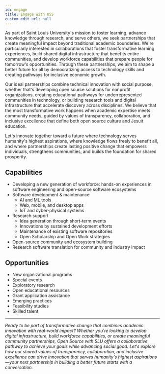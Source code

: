 ```yaml
---
id: engage
title: Engage with OSS
custom_edit_url: null
---
```


As part of Saint Louis University's mission to foster learning, advance knowledge through research, and serve others, we seek partnerships that create meaningful impact beyond traditional academic boundaries. We're particularly interested in collaborations that foster transformative learning experiences, build shared digital infrastructure that benefits entire communities, and develop workforce capabilities that prepare people for tomorrow's opportunities. Through these partnerships, we aim to shape a better future for all by democratizing access to technology skills and creating pathways for inclusive economic growth.

Our ideal partnerships combine technical innovation with social purpose, whether that's developing open source solutions for nonprofit organizations, creating educational pathways for underrepresented communities in technology, or building research tools and digital infrastructure that accelerate discovery across disciplines. We believe that the most transformative work happens when academic expertise meets community needs, guided by values of transparency, collaboration, and inclusive excellence that define both open source culture and Jesuit education.

Let's innovate together toward a future where technology serves humanity's highest aspirations, where knowledge flows freely to benefit all, and where partnerships create lasting positive change that empowers individuals, strengthens communities, and builds the foundation for shared prosperity.

## Capabilities

+ Developing a new generation of workforce: hands-on experiences in software engineering and open-source software ecosystems
+ Software development & maintenance
  + AI and ML tools
  + Web, mobile, and desktop apps
  + IoT and cyber-physical systems
+ Research support
  + Idea generation through short-term events
  + Innovations by sustained development efforts
  + Maintenance of existing software repositories
  + Open Scholarship and Open Work strategies
+ Open-source community and ecosystem building
+ Research software translation for community and industry impact

## Opportunities

+ New organizational programs
+ Special events
+ Exploratory research
+ Open educational resources
+ Grant application assistance
+ Emerging practices
+ Feasibility studies
+ Skilled talent

---
*Ready to be part of transformative change that combines academic innovation with real-world impact? Whether you're looking to develop digital infrastructure, build workforce capabilities, or create meaningful community partnerships, Open Source with SLU offers a collaborative pathway to achieve your goals while advancing social good. Let's explore how our shared values of transparency, collaboration, and inclusive excellence can drive innovation that serves humanity's highest aspirations—your next partnership in building a better future starts with a conversation.*